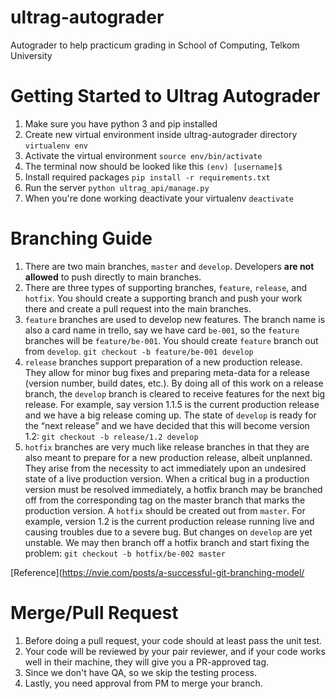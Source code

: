 # ultrag-autograder
Autograder to help practicum grading in School of Computing, Telkom University

# Getting Started to Ultrag Autograder
1. Make sure you have python 3 and pip installed
2. Create new virtual environment inside ultrag-autograder directory
`virtualenv env`
3. Activate the virtual environment
`source env/bin/activate`
4. The terminal now should be looked like this
`(env) [username]$`
5. Install required packages
`pip install -r requirements.txt`
6. Run the server
`python ultrag_api/manage.py`
7. When you're done working deactivate your virtualenv
`deactivate`

# Branching Guide
1. There are two main branches, `master` and `develop`. Developers **are not allowed** to push directly to main branches.
2. There are three types of supporting branches, `feature`, `release`, and `hotfix`. You should create a supporting branch and push your work there and create a pull request into the main branches.
3. `feature` branches are used to develop new features. The branch name is also a card name in trello, say we have card `be-001`, so the `feature` branches will be `feature/be-001`. You should create `feature` branch out from `develop`.
`git checkout -b feature/be-001 develop`
4. `release` branches support preparation of a new production release. They allow for minor bug fixes and preparing meta-data for a release (version number, build dates, etc.). By doing all of this work on a release branch, the `develop` branch is cleared to receive features for the next big release. For example, say version 1.1.5 is the current production release and we have a big release coming up. The state of `develop` is ready for the “next release” and we have decided that this will become version 1.2:
`git checkout -b release/1.2 develop`
6. `hotfix` branches are very much like release branches in that they are also meant to prepare for a new production release, albeit unplanned. They arise from the necessity to act immediately upon an undesired state of a live production version. When a critical bug in a production version must be resolved immediately, a hotfix branch may be branched off from the corresponding tag on the master branch that marks the production version. A `hotfix` should be created out from `master`. For example, version 1.2 is the current production release running live and causing troubles due to a severe bug. But changes on `develop` are yet unstable. We may then branch off a hotfix branch and start fixing the problem:
`git checkout -b hotfix/be-002 master`

[Reference](https://nvie.com/posts/a-successful-git-branching-model/

# Merge/Pull Request
1. Before doing a pull request, your code should at least pass the unit test.
2. Your code will be reviewed by your pair reviewer, and if your code works well in their machine, they will give you a PR-approved tag.
3. Since we don't have QA, so we skip the testing process.
4. Lastly, you need approval from PM to merge your branch.
